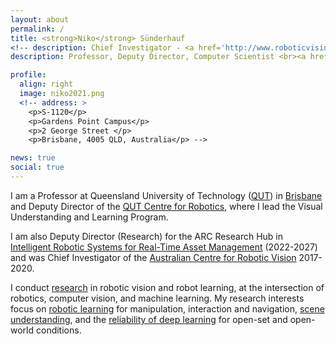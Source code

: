 ```yaml
---
layout: about
permalink: /
title: <strong>Niko</strong> Sünderhauf
<!-- description: Chief Investigator - <a href='http://www.roboticvision.org'>Australian Centre for Robotic Vision</a> <br> Senior Lecturer - <a href='http://www.qut.edu.au'>Queensland University of Technology</a>, Brisbane, Australia -->
description: Professor, Deputy Director, Computer Scientist <br><a href='http://www.qcr.ai'> – creating robots that see and understand the world – </a>

profile:
  align: right
  image: niko2021.png
  <!-- address: >
    <p>S-1120</p>
    <p>Gardens Point Campus</p>
    <p>2 George Street </p>
    <p>Brisbane, 4005 QLD, Australia</p> -->

news: true
social: true
---
```


I am a Professor at Queensland University of Technology ([QUT](http://www.qut.edu.au)) in [Brisbane](http://www.lensaloft.com.au/Interactive_tour/BrisbaneDusk/Brisbane.html) and Deputy Director of the [QUT Centre for Robotics](https://research.qut.edu.au/qcr/), where I lead the Visual Understanding and Learning Program. 

I am also Deputy Director (Research) for the ARC Research Hub in [Intelligent Robotic Systems for Real-Time Asset Management](http://www.ariamhub.com) (2022-2027) and was Chief Investigator of the [Australian Centre for Robotic Vision](http://www.roboticvision.org) 2017-2020.

I conduct [research](projects) in robotic vision and robot learning, at the intersection of robotics, computer vision, and machine learning. My research interests focus on [robotic learning](../_projects/learningtonavigate.md) for manipulation, interaction and navigation, [scene understanding](../_projects/sceneunderstanding.md), and the [reliability of deep learning](../_projects/uncertainty.md) for open-set and open-world conditions.

<!-- I furthermore lead a project on [new benchmarking challenges in robotic vision](http://www.roboticvisionchallenge.org). -->

<!-- I am very honoured that my work was recognised through a Google Faculty Research Award (2018) and an Amazon Research Award (2020). -->
<!-- 
I regularly organise [workshops](workshops) at robotics and computer vision conferences, such as RSS, CVPR, and ICRA. I am member of the editorial board for the International Journal of Robotics Research (IJRR), and co-chair of the Technical Committee on Computer and Roboti Vision of IEEE the Robotics and Automation Society.  I was Associate Editor for the IEEE [Robotics and Automation Letters journal](http://www.ieee-ras.org/publications/ra-l) (RA-L) from 2015 to 2019, and served as AE for the IEEE [International Conference on Robotics and Automation](http://www.icra2018.org) (ICRA) 2018 and 2020. -->
